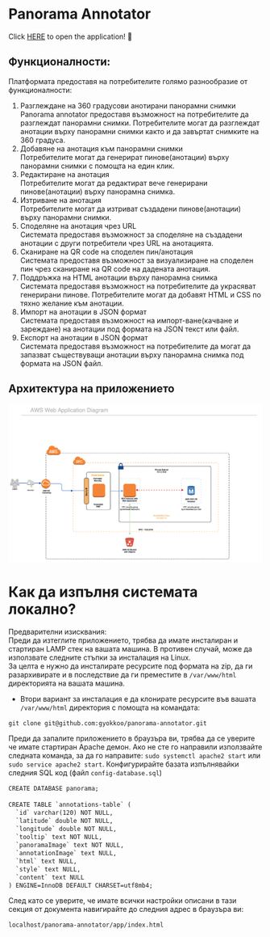 # Panorama Annotator
 
Click [HERE](http://ec2-3-93-172-10.compute-1.amazonaws.com/panorama-annotator/app/index.html) to open the application! :round_pushpin:	
## Функционалности:
Платформата предоставя на потребителите голямо разнообразие от функционалности:
1.	Разглеждане на 360 градусови анотирани панорамни снимки<br/>
Panorama annotator предоставя възможност на потребителите да разглеждат панорамни снимки. Потребителите могат да разглеждат анотации върху панорамни снимки както и да завъртат снимките на 360 градуса.
2.	Добавяне на анотация към панорамни снимки<br/>
Потребителите могат да генерират пинове(анотации) върху панорамни снимки с помощта на един клик.
3.	Редактиране на анотация<br/>
Потребителите могат да редактират вече генерирани пинове(анотации) върху панорамна снимка.
4.	Изтриване на анотация<br/>
Потребителите могат да изтриват създадени пинове(анотации) върху панорамни снимки.
5.	Споделяне на анотация чрез URL<br/>
Системата предоставя възможност за споделяне на създадени анотации с други потребители чрез URL на анотацията.
6.	Сканиране на QR code на споделен пин/анотация<br/>
Системата предоставя възможност за визуализиране на споделен пин чрез сканиране на QR code на дадената анотация.
7.	Поддръжка на HTML анотации върху панорамна снимка<br/>
Системата предоставя възможност на потребителите да украсяват генерирани пинове. Потребителите могат да добавят HTML и CSS по тяхно желание към анотации.
8.	Импорт на анотации в JSON формат<br/>
Системата предоставя възможност на импорт-ване(качване и зареждане) на анотации под формата на JSON текст или файл.
9.	Експорт на анотации в JSON формат<br/>
Системата предоставя възможност на потребителите да могат да запазват съществуващи анотации върху панорамна снимка под формата на JSON файл.

## Aрхитектура на приложението
![AWS Architecture](architecture.png)

# Как да изпълня системата локално?
Предварителни изисквания:<br/>
    Преди да изтеглите приложението, трябва да имате инсталиран и стартиран LAMP стек на вашата машина. 
    В противен случай, може да използвате следните стъпки за инсталация на Linux.<br/>
За целта е нужно да инсталирате ресурсите под формата на zip, да ги разархивирате и в последствие да ги преместите в `/var/www/html` директорията на вашата машина.
- Втори вариант за инсталация е да клонирате ресурсите във вашата `/var/www/html` директория с помощта на командата:
```
git clone git@github.com:gyokkoo/panorama-annotator.git
```
Преди да запалите приложението в браузъра ви, трябва да се уверите че имате стартиран Apache демон. Ако не сте го направили използвайте следната команда, за да го направите:
```sudo systemctl apache2 start``` или ```sudo service apache2 start```.
Конфигурирайте базата изпълнявайки следния SQL код (файл `config-database.sql`)

```
CREATE DATABASE panorama;

CREATE TABLE `annotations-table` (
  `id` varchar(120) NOT NULL,
  `latitude` double NOT NULL,
  `longitude` double NOT NULL,
  `tooltip` text NOT NULL,
  `panoramaImage` text NOT NULL,
  `annotationImage` text NULL,
  `html` text NULL,
  `style` text NULL,
  `content` text NULL
) ENGINE=InnoDB DEFAULT CHARSET=utf8mb4;
```

След като се уверите, че имате всички настройки описани в тази секция от документа навигирайте до следния адрес в браузъра ви:
 ```
 localhost/panorama-annotator/app/index.html
 ```
